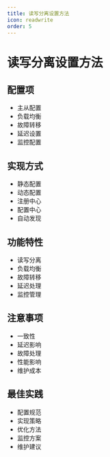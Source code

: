 ```yaml
---
title: 读写分离设置方法
icon: readwrite
order: 5
---
```


# 读写分离设置方法

## 配置项
- 主从配置
- 负载均衡
- 故障转移
- 延迟设置
- 监控配置

## 实现方式
- 静态配置
- 动态配置
- 注册中心
- 配置中心
- 自动发现

## 功能特性
- 读写分离
- 负载均衡
- 故障转移
- 延迟处理
- 监控管理

## 注意事项
- 一致性
- 延迟影响
- 故障处理
- 性能影响
- 维护成本

## 最佳实践
- 配置规范
- 实现策略
- 优化方法
- 监控方案
- 维护建议

